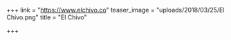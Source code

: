 +++
link = "https://www.elchivo.co"
teaser_image = "uploads/2018/03/25/El Chivo.png"
title = "El Chivo"

+++
